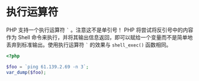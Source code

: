 # 执行运算符

PHP 支持一个执行运算符 `` ` `` 。注意这不是单引号！ PHP 将尝试将反引号中的内容作为 Shell 命令来执行，并将其输出信息返回，即可以赋给一个变量而不是简单地丢弃到标准输出。使用执行运算符 `` ` `` 的效果与 `shell_exec()` 函数相同。

```php
<?php

$foo = `ping 61.139.2.69 -n 3`;
var_dump($foo);

```


